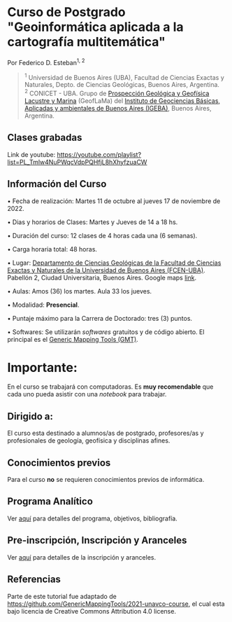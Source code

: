 # Curso de Postgrado "Geoinformática aplicada a la cartografía multitemática"

Por Federico D. Esteban<sup>1, 2</sup>
> <sup>1</sup> Universidad de Buenos Aires (UBA), Facultad de Ciencias Exactas y Naturales, Depto. de Ciencias Geológicas, Buenos Aires, Argentina.
> <br>
> <sup>2</sup> CONICET - UBA. Grupo de [Prospección Geológica y Geofísica Lacustre y Marina](https://www.geoflama.ar/) (GeofLaMa) del [Instituto de Geociencias Básicas, Aplicadas y ambientales de Buenos Aires (IGEBA)](http://igeba.gl.fcen.uba.ar/), Buenos Aires, Argentina.

## Clases grabadas

Link de youtube: https://youtube.com/playlist?list=PL_Tmlw4NuPWqcVdpPQHfjL8hXhyfzuaCW

## Información del Curso

• Fecha de realización: Martes 11 de octubre al jueves 17 de noviembre de 2022.

• Dias y horarios de Clases: Martes y Jueves de 14 a 18 hs.

• Duración del curso: 12 clases de 4 horas cada una (6 semanas).

• Carga horaria total: 48 horas.

• Lugar: [Departamento de Ciencias Geológicas de la Facultad de Ciencias Exactas y Naturales de la Universidad de Buenos Aires (FCEN-UBA)](http://www.gl.fcen.uba.ar/). Pabellón 2, Ciudad Universitaria, Buenos Aires. Google maps [link](https://goo.gl/maps/hWZKoahv8Bz7nfDu9).

• Aulas: Amos (36) los martes. Aula 33 los jueves.

• Modalidad: **Presencial**.

• Puntaje máximo para la Carrera de Doctorado: tres (3) puntos.

• Softwares: Se utilizarán *softwares* gratuitos y de código abierto. El principal es el [Generic Mapping Tools (GMT)](https://www.generic-mapping-tools.org/).

# Importante:

En el curso se trabajará con computadoras. Es **muy recomendable** que cada uno pueda asistir con una *notebook* para trabajar.

## Dirigido a:
El curso esta destinado a alumnos/as de postgrado, profesores/as y profesionales de geología, geofísica y disciplinas afines.

## Conocimientos previos
Para el curso **no** se requieren conocimientos previos de informática.

## Programa Analítico

Ver [aquí](https://github.com/Esteban82/FCEN-2022/blob/main/Programa.md) para detalles del programa, objetivos, bibliografía.

## Pre-inscripción, Inscripción y Aranceles

Ver [aquí](https://github.com/Esteban82/FCEN-2022/blob/main/Inscripcion.md) para detalles de la inscripción y aranceles.


## Referencias

Parte de este tutorial fue adaptado de https://github.com/GenericMappingTools/2021-unavco-course, el cual esta bajo licencia de Creative Commons Attribution 4.0 license.
